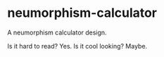 # neumorphism-calculator
A neumorphism calculator design. 

Is it hard to read? Yes. 
Is it cool looking? Maybe.